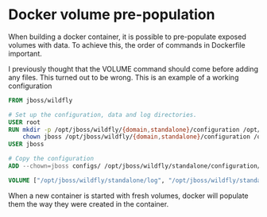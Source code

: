 # Docker volume pre-population
When building a docker container, it is possible to pre-populate exposed volumes 
with data. To achieve this, the order of commands in Dockerfile important.

I previously thought that the VOLUME command should come before adding any files. 
This turned out to be wrong. This is an example of a working configuration

```dockerfile
FROM jboss/wildfly

# Set up the configuration, data and log directories.
USER root
RUN mkdir -p /opt/jboss/wildfly/{domain,standalone}/configuration /opt/jboss/wildfly/standalone/{log,data} && \
	chown jboss /opt/jboss/wildfly/{domain,standalone}/configuration /opt/jboss/wildfly/standalone/{log,data}
USER jboss

# Copy the configuration
ADD --chown=jboss configs/ /opt/jboss/wildfly/standalone/configuration/

VOLUME ["/opt/jboss/wildfly/standalone/log", "/opt/jboss/wildfly/standalone/data"]
```

When a new container is started with fresh volumes, docker will populate them 
the way they were created in the container.
